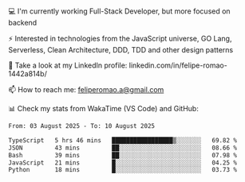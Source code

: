 💻 I'm currently working Full-Stack Developer, but more focused on backend

⚡ Interested in technologies from the JavaScript universe, GO Lang, Serverless, Clean Architecture, DDD, TDD and other design patterns

👥 Take a look at my LinkedIn profile: linkedin.com/in/felipe-romao-1442a814b/

📫 How to reach me: feliperomao.a@gmail.com

📊 Check my stats from WakaTime (VS Code) and GitHub:

<!--START_SECTION:waka-->

```txt
From: 03 August 2025 - To: 10 August 2025

TypeScript   5 hrs 46 mins   █████████████████▒░░░░░░░   69.82 %
JSON         43 mins         ██░░░░░░░░░░░░░░░░░░░░░░░   08.66 %
Bash         39 mins         ██░░░░░░░░░░░░░░░░░░░░░░░   07.98 %
JavaScript   21 mins         █░░░░░░░░░░░░░░░░░░░░░░░░   04.25 %
Python       18 mins         █░░░░░░░░░░░░░░░░░░░░░░░░   03.73 %
```

<!--END_SECTION:waka-->
